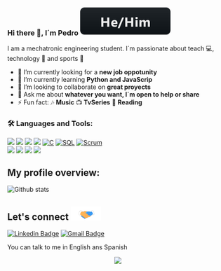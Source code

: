 ### Hi there 👋, I´m Pedro <img src="https://raw.githubusercontent.com/8bithemant/8bithemant/master/svg/pronouns/hehim.svg" >

I am a mechatronic engineering student. I´m passionate about teach 💻, technology 🤖 and sports 💪



- 🧐 I’m currently looking for a **new job oppotunity**
- 🌱 I’m currently learning **Python and JavaScrip**
- 👯 I’m looking to collaborate on **great proyects**
- 💬 Ask me about **whatever you want, I´m open to help or share**
- ⚡ Fun fact: 🎶 **Music** 📺 **TvSeries** 📖 **Reading** 

### 🛠️ Languages and Tools:
<img src="http://img.shields.io/badge/-Git-F1502F?style=flat&logo=git&logoColor=FFFFFF"> <img src="http://img.shields.io/badge/-Github-000000?style=flat&logo=github&logoColor=FFFFFF"> <img src="https://img.shields.io/badge/-Python-black?style=flat&logo=python&logoColor=white"> <img src="http://img.shields.io/badge/-VS%20Code-007ACC?style=flat&logo=visual%20studio%20code&logoColor=white">
[![C](https://img.shields.io/badge/-A8B9CC?style=flat&logo=c&logoColor=white&link=https://github.com/Quananhle)](https://github.com/Quananhle)
[![SQL](https://img.shields.io/badge/-SQL-orange?style=flat&logo=sql&link=https://github.com/Quananhle)](https://github.com/Quananhle)
[![Scrum](https://img.shields.io/badge/Scrum-green?style=flat&logo=Scrum&logoColor=white&link=https://github.com/Quananhle "Scrum")](https://github.com/Quananhle)
<br /><img src="https://img.shields.io/badge/-Microsoft%20Word-164ead?style=flat&logo=microsoft%20word"> <img src="https://img.shields.io/badge/-Microsoft%20Excel-026f39?style=flat&logo=microsoft%20excel"> <img src="https://img.shields.io/badge/-Microsoft%20PowerPoint-b9361a?style=flat&logo=microsoft%20powerpoint">
<img src="https://img.shields.io/badge/-Problem%20Solving-ffa804?style=flat">

## My profile overview:

![Github stats](https://github-readme-stats.vercel.app/api?username=pedroomtz17&show_icons=true&count_private=true&hide=stars&include_all_commits=true&theme=buefy)

##  Let's connect <img src="https://github.com/SatYu26/SatYu26/blob/master/Assets/Handshake.gif" height="32px">

[![Linkedin Badge](https://img.shields.io/badge/-Pedro-blue?style=flat&logo=Linkedin&logoColor=white&link=https://www.linkedin.com/in/pedroo-mart%C3%ADnez-%C3%A1lvarez/)](https://www.linkedin.com/in/pedroo-mart%C3%ADnez-%C3%A1lvarez/)
[![Gmail Badge](https://img.shields.io/badge/-pedroomtz17@gmail.com-c14438?style=flat&logo=Gmail&logoColor=white&link=mailto:pedroomtz17@gmail.com)](mailto:pedroomtz17@gmail.com) 

You can talk to me in English ans Spanish

<p align="center">
  <img src="https://media.giphy.com/media/jpVnC65DmYeyRL4LHS/giphy.gif" width="20%">
</p>

